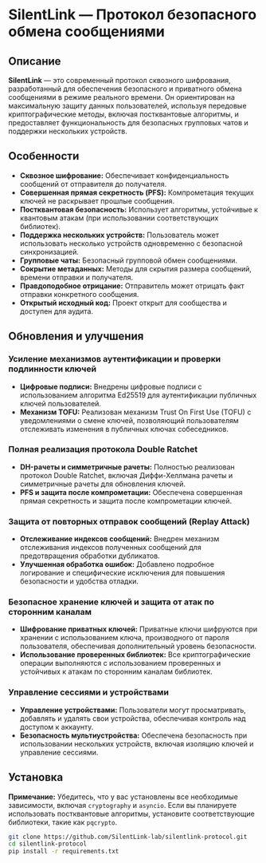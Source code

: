 # SilentLink — Протокол безопасного обмена сообщениями

## Описание

**SilentLink** — это современный протокол сквозного шифрования, разработанный для обеспечения безопасного и приватного обмена сообщениями в режиме реального времени. Он ориентирован на максимальную защиту данных пользователей, используя передовые криптографические методы, включая постквантовые алгоритмы, и предоставляет функциональность для безопасных групповых чатов и поддержки нескольких устройств.

## Особенности

- **Сквозное шифрование:** Обеспечивает конфиденциальность сообщений от отправителя до получателя.
- **Совершенная прямая секретность (PFS):** Компрометация текущих ключей не раскрывает прошлые сообщения.
- **Постквантовая безопасность:** Использует алгоритмы, устойчивые к квантовым атакам (при использовании соответствующих библиотек).
- **Поддержка нескольких устройств:** Пользователь может использовать несколько устройств одновременно с безопасной синхронизацией.
- **Групповые чаты:** Безопасный групповой обмен сообщениями.
- **Сокрытие метаданных:** Методы для скрытия размера сообщений, времени отправки и получателя.
- **Правдоподобное отрицание:** Отправитель может отрицать факт отправки конкретного сообщения.
- **Открытый исходный код:** Проект открыт для сообщества и доступен для аудита.

## Обновления и улучшения

### Усиление механизмов аутентификации и проверки подлинности ключей

- **Цифровые подписи:** Внедрены цифровые подписи с использованием алгоритма Ed25519 для аутентификации публичных ключей пользователей.
- **Механизм TOFU:** Реализован механизм Trust On First Use (TOFU) с уведомлениями о смене ключей, позволяющий пользователям отслеживать изменения в публичных ключах собеседников.

### Полная реализация протокола Double Ratchet

- **DH-рачеты и симметричные рачеты:** Полностью реализован протокол Double Ratchet, включая Диффи-Хеллмана рачеты и симметричные рачеты для обновления ключей.
- **PFS и защита после компрометации:** Обеспечена совершенная прямая секретность и защита после компрометации ключей.

### Защита от повторных отправок сообщений (Replay Attack)

- **Отслеживание индексов сообщений:** Внедрен механизм отслеживания индексов полученных сообщений для предотвращения обработки дубликатов.
- **Улучшенная обработка ошибок:** Добавлено подробное логирование и специфические исключения для повышения безопасности и удобства отладки.

### Безопасное хранение ключей и защита от атак по сторонним каналам

- **Шифрование приватных ключей:** Приватные ключи шифруются при хранении с использованием ключа, производного от пароля пользователя, обеспечивая дополнительный уровень безопасности.
- **Использование проверенных библиотек:** Все криптографические операции выполняются с использованием проверенных и устойчивых к атакам по сторонним каналам библиотек.

### Управление сессиями и устройствами

- **Управление устройствами:** Пользователи могут просматривать, добавлять и удалять свои устройства, обеспечивая контроль над доступом к аккаунту.
- **Безопасность мультиустройства:** Обеспечена безопасность при использовании нескольких устройств, включая изоляцию ключей и управление сессиями.

## Установка

**Примечание:** Убедитесь, что у вас установлены все необходимые зависимости, включая `cryptography` и `asyncio`. Если вы планируете использовать постквантовые алгоритмы, установите соответствующие библиотеки, такие как `pqcrypto`.

```bash
git clone https://github.com/SilentLink-lab/silentlink-protocol.git
cd silentlink-protocol
pip install -r requirements.txt
